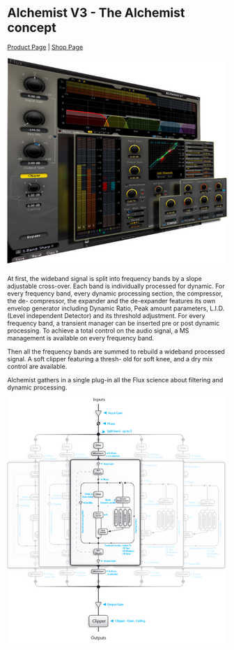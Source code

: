 # Alchemist V3 - The Alchemist concept

[Product Page](https://www.flux.audio/project/alchemist-v3/) 
| [Shop Page](https://shop.flux.audio/en_US/products/alchemist)

![](/include/Alchemist_00.PNG)

At first, the wideband signal is split into frequency bands by a slope adjustable cross-over. Each band is individually 
processed for dynamic. For every frequency band, every dynamic processing section, the compressor, the de-
compressor, the expander and the de-expander features its own envelop generator including Dynamic Ratio, Peak
amount parameters, L.I.D. (Level independent Detector) and its threshold adjustment. For every frequency band, a
transient manager can be inserted pre or post dynamic processing. To achieve a total control on the audio signal, a
MS management is available on every frequency band.

Then all the frequency bands are summed to rebuild a wideband processed signal. A soft clipper featuring a thresh-
old for soft knee, and a dry mix control are available.

Alchemist gathers in a single plug-in all the Flux science about filtering and dynamic processing.

![](/include/Alchemist_01.PNG)
